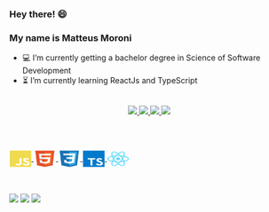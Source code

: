 ### Hey there! 😄
### My name is Matteus Moroni

- 💻 I’m currently getting a bachelor degree in Science of Software Development
- ⏳ I’m currently learning ReactJs and TypeScript
<br>
<div align="center">
  <a href="https://github.com/MatteusMoroni">
    <img height="180em" src="https://github-profile-summary-cards.vercel.app/api/cards/repos-per-language?username=MatteusMoroni&theme=dracula"/> 
    <img height="180em" src="https://github-profile-summary-cards.vercel.app/api/cards/most-commit-language?username=MatteusMoroni&theme=dracula"/>
  <img height="180em" src="https://github-profile-summary-cards.vercel.app/api/cards/stats?username=vn7n24fzkq&theme=dracula"/>
  <img height="200em" src="https://github-profile-summary-cards.vercel.app/api/cards/profile-details?username=MatteusMoroni&theme=dracula"/>
    
    
![]()

</div>
  

  
  <div style="display: inline_block"><br>
  <img align="center" alt="matt-Js" height="30" width="40" src="https://raw.githubusercontent.com/devicons/devicon/master/icons/javascript/javascript-plain.svg">
  <img align="center" alt="matt-HTML" height="30" width="40" src="https://raw.githubusercontent.com/devicons/devicon/master/icons/html5/html5-original.svg">
  <img align="center" alt="matt-CSS" height="30" width="40" src="https://raw.githubusercontent.com/devicons/devicon/master/icons/css3/css3-original.svg">
  <img align="center" alt="matt-Ts" height="30" width="40" src="https://raw.githubusercontent.com/devicons/devicon/master/icons/typescript/typescript-plain.svg">
  <img align="center" alt="matt-React" height="30" width="40" src="https://raw.githubusercontent.com/devicons/devicon/master/icons/react/react-original.svg">
 
   </div>
  <br>
  <br>
  <div> 

  <a href="https://www.instagram.com/matteussmoroni/" target="_blank"><img src="https://img.shields.io/badge/-Instagram-%23E4405F?style=for-the-badge&logo=instagram&logoColor=white" target="_blank"></a>
  <a href = "mailto:matteusud18@gmail.com"><img src="https://img.shields.io/badge/-Gmail-%23333?style=for-the-badge&logo=gmail&logoColor=white" target="_blank"></a>
  <a href="https://www.linkedin.com/in/matteus-moroni-65a4a5140/" target="_blank"><img src="https://img.shields.io/badge/-LinkedIn-%230077B5?style=for-the-badge&logo=linkedin&logoColor=white" target="_blank"></a> 
  </div>
<!--
**MatteusMoroni/MatteusMoroni** is a ✨ _special_ ✨ repository because its `README.md` (this file) appears on your GitHub profile.

Here are some ideas to get you started:

- 🔭 I’m currently working on ...
- 🌱 I’m currently learning ...
- 👯 I’m looking to collaborate on ...
- 🤔 I’m looking for help with ...
- 💬 Ask me about ...
- 📫 How to reach me: ...
- 😄 Pronouns: ...
- ⚡ Fun fact: ...
-->
